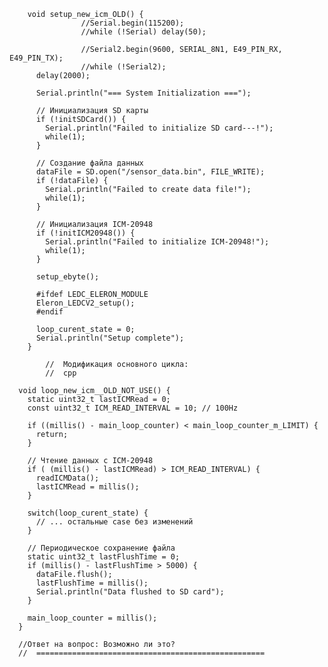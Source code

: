 



        void setup_new_icm_OLD() {
                    //Serial.begin(115200);
                    //while (!Serial) delay(50);
                    
                    //Serial2.begin(9600, SERIAL_8N1, E49_PIN_RX, E49_PIN_TX);
                    //while (!Serial2);
          delay(2000);
          
          Serial.println("=== System Initialization ===");
          
          // Инициализация SD карты
          if (!initSDCard()) {
            Serial.println("Failed to initialize SD card---!");
            while(1);
          }
          
          // Создание файла данных
          dataFile = SD.open("/sensor_data.bin", FILE_WRITE);
          if (!dataFile) {
            Serial.println("Failed to create data file!");
            while(1);
          }
          
          // Инициализация ICM-20948
          if (!initICM20948()) {
            Serial.println("Failed to initialize ICM-20948!");
            while(1);
          }
          
          setup_ebyte();
          
          #ifdef LEDC_ELERON_MODULE
          Eleron_LEDCV2_setup();
          #endif
          
          loop_curent_state = 0;
          Serial.println("Setup complete");
        }

            //  Модификация основного цикла:
            //  cpp

      void loop_new_icm__OLD_NOT_USE() {
        static uint32_t lastICMRead = 0;
        const uint32_t ICM_READ_INTERVAL = 10; // 100Hz
        
        if ((millis() - main_loop_counter) < main_loop_counter_m_LIMIT) {
          return;
        }
        
        // Чтение данных с ICM-20948
        if ( (millis() - lastICMRead) > ICM_READ_INTERVAL) {
          readICMData();
          lastICMRead = millis();
        }
        
        switch(loop_curent_state) {
          // ... остальные case без изменений
        }
        
        // Периодическое сохранение файла
        static uint32_t lastFlushTime = 0;
        if (millis() - lastFlushTime > 5000) {
          dataFile.flush();
          lastFlushTime = millis();
          Serial.println("Data flushed to SD card");
        }
        
        main_loop_counter = millis();
      }

      //Ответ на вопрос: Возможно ли это?
      //  ===================================================



